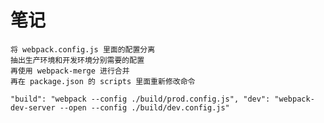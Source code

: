 # 笔记

    将 webpack.config.js 里面的配置分离
    抽出生产环境和开发环境分别需要的配置
    再使用 webpack-merge 进行合并
    再在 package.json 的 scripts 里面重新修改命令

`"build": "webpack --config ./build/prod.config.js", "dev": "webpack-dev-server --open --config ./build/dev.config.js"`
